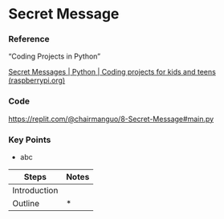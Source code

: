 # Secret Message

### Reference

“Coding Projects in Python”

[Secret Messages | Python | Coding projects for kids and teens (raspberrypi.org)](https://projects.raspberrypi.org/en/projects/secret-messages)

### Code

https://replit.com/@chairmanguo/8-Secret-Message#main.py

### Key Points

- abc

| Steps | Notes |
| --- | --- |
| Introduction |  |
| Outline | *  |